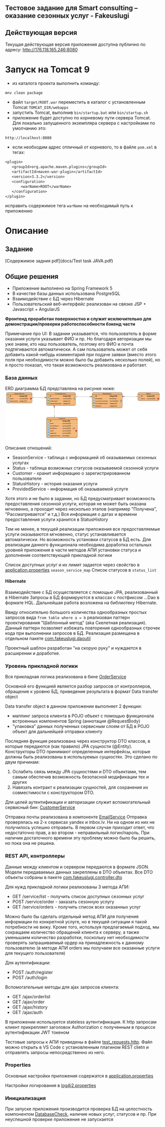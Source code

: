 ## Тестовое задание для Smart consulting – оказание сезонных услуг - **Fakeuslugi**

## Действующая версия
Текущая действующая версия приложения доступна публично по адресу:
http://176.118.165.246:8080

# Запуск на Tomcat 9
- из каталога проекта выполнить команду:
```
mnv clean package
```
- файл `target/ROOT.war` переместить в каталог с установленным Tomcat `TOMCAT_DIR/webapps`
- запустить Tomcat, выполнив `bin/startup.bat` или `bin/startup.sh`
- приложение будет доступно по корневому пути сервера Tomcat. Для локально запущенного экземпляра сервера с настройками по умолчанию это:
```
http://localhost:8080
``` 
- если необходим адрес отличный от корневого, то в файле `pom.xml` в тегах:
 ```
<plugin>
    <groupId>org.apache.maven.plugins</groupId>
    <artifactId>maven-war-plugin</artifactId>
    <version>3.3.2</version>
    <configuration>
        <warName>ROOT</warName>
    </configuration>
</plugin>
```

исправить содержимое тега `warName` на необходимый путь к приложению

# Описание
## Задание
[Содержимое задния pdf](docs/Test task JAVA.pdf)
## Общие решения
- Приложение выполнено на Spring Framework 5
- В качестве базы данных использована PostgreSQL
- Взаимодействие с БД через Hibernate
- Пользовательский веб-интерфейс реализован на связке JSP + Javascript + AngularJS

**Фронтенд проработан поверхностно и служит исключительно для демонстрации/проверки работоспособности бэкенд части**

Примечание про UI: В задании указывается, что пользователь в форме оказания услуги указывает ФИО и пр.
Но благодаря авторизации мы уже знаем, кто наш пользователь, поэтому его ФИО и почта подтягиваются автоматически. А сам пользователь может от себя добавить какой-нибудь комментарий при подаче заявки (вместо этого поля при необходимости можно было бы добавить несколько полей), но я просто показал, что такая возможность реализована и работает.


### База данных
ERD диаграмма БД представлена на рисунке ниже:
![ERD](docs/ERD.png)

Описание отношений:
- SeasonService - таблица с информацией об оказываемых сезонных услугах
- Status - таблица возможных статусов оказываемой сезонной услуги
- Customer - хранит информацию о зарегистрированном пользователе
- StatusHistory - история оказания услуги
- ProvidedService - информация об оказываемой услуге

Хотя этого и не было в задании, но БД предусматривает возможность предоставления сезонной услуги, которая не может быть оказана мгновенно, а проходит через несколько этапов (например "Получена", "Рассматривается" и т.д.)
Вся информация о датах и времени предоставления услуги хранится в StatusHistory

Тем не менее, в текущей реализации приложения все предоставляемые услуги оказываются мгновенно, статус устанавливается автоматически. Но возможность установки статусов в БД есть. Для реализации данного функционала необходима доработка остальных уровней приложения в части методов АПИ установки статуса и дополнения соответствующей прикладной логики

Список доступных услуг и их лимит задается через свойство в [application.properties](src/main/resources/config/application.properties) `season_service_map`
Список статусов в `status_list`

#### Hibernate
Взаимодействие с БД осуществляется с помощью JPA, реализованный в Hibernate
Запросы в БД формируются в классах с постфиксом ...Dao в формате HQL. Дальнейшая работа возложена на библиотеку Hibernate.

Ввиду относительно большого количества однообразных простых запросов вида `from table where a = b` реализован паттерн проектирования "Шаблонный метод" (aka Скелетная реализация).
Данный паттерн позволяет избежать повторения однообразных строчек кода при выполнении запросов в БД.
Реализация размещена в отдельном пакете [com.fakeuslugi.daoutil](src/main/java/com/fakeuslugi/daoutil)

Проектный шаблон разработан "на скорую руку" и нуждается в расширении и доработке.

### Уровень прикладной логики
Вся прикладная логика реализована в бине [OrderService](src/main/java/com/fakeuslugi/seasonservice/OrderService.java)

Основной его функцией является разбор запросов от контроллеров, обращение к уровню БД, приведение результата в формат Data transfer object

Data transfer object в данном приложении выполняет 2 функции:
- маппинг запроса клиента в POJO объект с помощью функционала встроенных компонентов Spring (аннотация @RequestBody)
- "упаковка" данных полученных сервисным слоем от БД в POJO объект для дальнейшей отправки клиенту

Последняя функция реализована через конструктор DTO классов, в которые передаются (как правило) JPA сущности (@Entity).
Конструкторы DTO принимают определенные интерфейсы, которые должны быть реализованы в используемых сущностях. Это сделано по двум причинам:
1. Ослабить связь между JPA сущностями и DTO объектами, тем самым обеспечив возможность безопасной модификации тех и других
2. Навязать контракт к реализации сущностей, для сохранения их совместимости с конструктором DTO.

Для целей аутентификации и авторизации служит вспомогательный сервисный бин:
[CustomerService](src/main/java/com/fakeuslugi/security/CustomerService.java)

  

Отправка почты реализована в компоненте [EmailService](src/main/java/com/fakeuslugi/seasonservice/EmailService.java)
Отправка проверялась на 2-х сервисах yandex и inbox.lv. Ни на одном из них не получилось успешно отправить. В первом случае приходит ответ, что недостаточно прав, а во втором - неправильный логин/пароль. При наличии достаточного времени эту проблему можно было бы решить, но пока она не решена.

### REST API, контроллеры
Данные между клиентом и сервером передаются в формате JSON.
Модели передаваемых данных закреплены в DTO объектах. Все DTO объекты собраны в пакете [com.fakeuslugi.controller.dto](src/main/java/com/fakeuslugi/controller/dto)

Для нужд прикладной логики реализованы 3 метода АПИ:
- GET /service/list - получить список доступных сезонных услуг
- POST /service/order - заказать сезонную услугу 
- GET /service/orders - получить список всех оказанных услуг

Можно было бы сделать отдельный метод АПИ для получения информации по конкретной услуге, но в текущей ситуации я такой потребности не вижу. Кроме того, используя предлагаемый подход, мы сокращаем количество обращений клиента к серверу, а также уменьшаем количество разработки, поскольку нет необходимости проверять запрашиваемый ордер на принадлежность к данному пользователю (в методе АПИ orders мы получаем все оказанные услуги для текущего пользователя)

Для аутентификации:
- POST /auth/register
- POST /auth/login

Вспомогательные методы для ajax запросов клиента:
- GET /ajax/orderlist
- GET /ajax/order
- GET /ajax/history
- GET /ajax/auth

В приложении используется stateless аутентификация. К http запросам клиент прикрепляет заголовок Authorization с полученным в процессе аутентификации JWT токеном

Тестовые запросы к АПИ приведены в файле [test_requests.http](http_test/test_requests.http). Файл можно открыть в VS Code с установленным плагином REST clietn и отправлять запросы непосредственно из него.

### Properties
Основные настройки приложения содержатся в [application.properties](src/main/resources/config/application.properties)

Настройки логирования в [log4j2.properties](src/main/resources/log4j2.properties)

### Инициализация
При запуске приложения производится проверка БД на целостность компонентом [DatabaseCheck](src/main/java/com/fakeuslugi/DatabaseCheck.java), наличие новых услуг, статусов и пр. При неуспешной проверке приложение не запускается